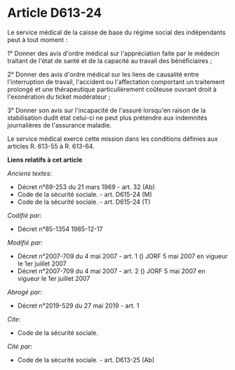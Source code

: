# Article D613-24

Le service médical de la caisse de base du régime social des indépendants peut à tout moment :

1° Donner des avis d'ordre médical sur l'appréciation faite par le médecin traitant de l'état de santé et de la capacité au
travail des bénéficiaires ;

2° Donner des avis d'ordre médical sur les liens de causalité entre l'interruption de travail, l'accident ou l'affectation
comportant un traitement prolongé et une thérapeutique particulièrement coûteuse ouvrant droit à l'exonération du ticket
modérateur ;

3° Donner son avis sur l'incapacité de l'assuré lorsqu'en raison de la stabilisation dudit état celui-ci ne peut plus
prétendre aux indemnités journalières de l'assurance maladie.

Le service médical exerce cette mission dans les conditions définies aux articles R. 613-55 à R. 613-64.

**Liens relatifs à cet article**

_Anciens textes_:

  - Décret n°69-253 du 21 mars 1969 - art. 32 (Ab)
  - Code de la sécurité sociale. - art. D615-24 (M)
  - Code de la sécurité sociale. - art. D615-24 (T)

_Codifié par_:

  - Décret n°85-1354 1985-12-17

_Modifié par_:

  - Décret n°2007-709 du 4 mai 2007 - art. 1 () JORF 5 mai 2007 en vigueur le 1er juillet 2007
  - Décret n°2007-709 du 4 mai 2007 - art. 2 () JORF 5 mai 2007 en vigueur le 1er juillet 2007

_Abrogé par_:

  - Décret n°2019-529 du 27 mai 2019 - art. 1

_Cite_:

  - Code de la sécurité sociale.

_Cité par_:

  - Code de la sécurité sociale. - art. D613-25 (Ab)

